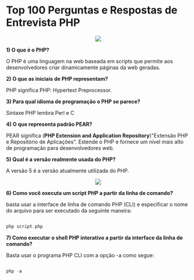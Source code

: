 # Top 100 Perguntas e Respostas de Entrevista PHP

<p align="center"><img src="https://upload.wikimedia.org/wikipedia/commons/c/c1/PHP_Logo.png"></p>

**1) O que é o PHP?**

O PHP é uma linguagem na web baseada em scripts que permite aos desenvolvedores criar dinamicamente páginas da web geradas.

**2) O que as iniciais de PHP representam?**

PHP significa PHP: Hypertext Preprocessor.

**3) Para qual idioma de programação o PHP se parece?**

Sintaxe PHP lembra Perl e C

**4) O que representa padrão PEAR?**

PEAR significa (**PHP Extension and Application Repository**)"Extensão PHP e Repositório de Aplicações". Estende o PHP e fornece um nível mais alto de programação para desenvolvedores web.

**5) Qual é a versão realmente usada do PHP?**

A versão 5 é a versão atualmente utilizada do PHP.

<p align="center"><img src="https://tehnoblog.org/wp-content/uploads/2017/03/php-300x162.png"></p>

**6) Como você executa um script PHP a partir da linha de comando?**

basta usar a interface de linha de comando PHP (CLI) e especificar o nome do arquivo para ser executado da seguinte maneira:

```php

php script.php

```

**7) Como executar o shell PHP interativo a partir da interface da linha de comando?**

Basta usar o programa PHP CLI com a opção -a como segue:

```php

php -a

```
